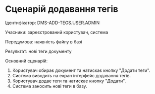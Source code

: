 # Сценарій додавання тегів

Ідентифікатор: DMS-ADD-TEGS.USER.ADMIN

Учасники: зареєстрований користувач, система

Передумова: наявність файлу в базі

Результат: нові теги документу

Основний сценарій:
   1. Користувач обирає документ та натискає кнопку "Додати теги".
   2. Система виводить на екран інтерфейс додавання тегів.
   3. Користувач додає теги та натискає кнопку "Додати".
   4. Система заносить нові теги в базу.
   
